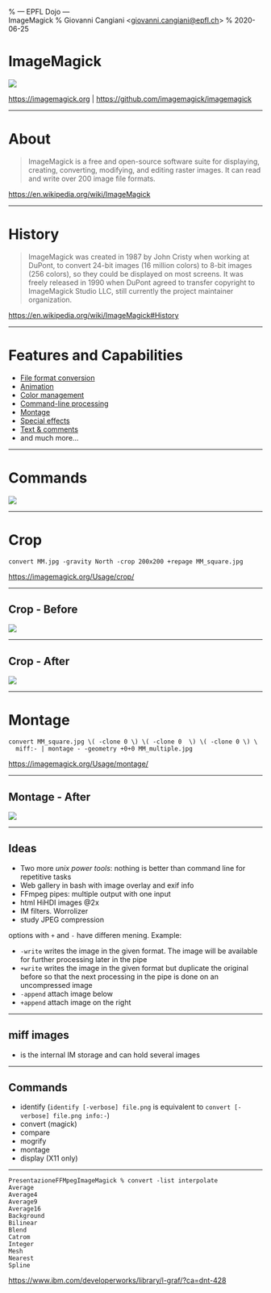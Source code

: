 % — EPFL Dojo — \
  ImageMagick
% Giovanni Cangiani <<giovanni.cangiani@epfl.ch>>
% 2020-06-25

# ImageMagick

![](./img/image-magick-wizard.jpg)

https://imagemagick.org | https://github.com/imagemagick/imagemagick

---

# About

> ImageMagick is a free and open-source software suite for displaying,
  creating, converting, modifying, and editing raster images. It can read and
  write over 200 image file formats.

https://en.wikipedia.org/wiki/ImageMagick

---

# History

> ImageMagick was created in 1987 by John Cristy when working at DuPont, to
convert 24-bit images (16 million colors) to 8-bit images (256 colors), so they
could be displayed on most screens. It was freely released in 1990 when DuPont
agreed to transfer copyright to ImageMagick Studio LLC, still currently the
project maintainer organization.

https://en.wikipedia.org/wiki/ImageMagick#History

---

# Features and Capabilities

   * [File format conversion](https://imagemagick.org/script/convert.php)
   * [Animation](https://imagemagick.org/Usage/anim_basics/)
   * [Color management](https://imagemagick.org/script/color-management.php)
   * [Command-line processing](https://imagemagick.org/script/command-line-processing.php)
   * [Montage](https://imagemagick.org/script/montage.php)
   * [Special effects](https://imagemagick.org/Usage/blur/)
   * [Text & comments](https://imagemagick.org/Usage/text/)
   * and much more...

---

# Commands

![](./img/ImageMagick-logo.png)

---

# Crop

```
convert MM.jpg -gravity North -crop 200x200 +repage MM_square.jpg
```
https://imagemagick.org/Usage/crop/


----

## Crop - Before

![](./img/MarilynMonroe.jpg)

----

## Crop - After

![](./img/01_square_marilyn.jpg)

---

# Montage

```
convert MM_square.jpg \( -clone 0 \) \( -clone 0  \) \( -clone 0 \) \
  miff:- | montage - -geometry +0+0 MM_multiple.jpg
```
https://imagemagick.org/Usage/montage/

----

## Montage - After

![](./img/03_multiple_marilyn.jpg)

---
## Ideas

 * Two more _unix power tools_: nothing is better than command line for repetitive tasks
 * Web gallery in bash with image overlay and exif info
 * FFmpeg pipes: multiple output with one input 
 * html HiHDI images @2x
 * IM filters. Worrolizer 
 * study JPEG compression

options with `+` and `-` have differen mening. Example:
 - `-write` writes the image in the given format. The image will be available
   for further processing later in the pipe
 - `+write` writes the image in the given format but duplicate the original
   before so that the next processing in the pipe is done on an uncompressed
   image
 - `-append` attach image below
 - `+append` attach image on the right

---

## miff images

 - is the internal IM storage and can hold several images

---

## Commands

 * identify (`identify [-verbose] file.png` is equivalent to `convert [-verbose] file.png info:-`)
 * convert (magick)
 * compare
 * mogrify
 * montage
 * display (X11 only)

---

```
PresentazioneFFMpegImageMagick % convert -list interpolate     
Average
Average4	
Average9
Average16
Background
Bilinear
Blend
Catrom
Integer
Mesh
Nearest
Spline
```



[FredsEffects]: http://www.fmwconcepts.com/imagemagick/index.php
[TheColorApi]: http://www.thecolorapi.com/docs
[colormindApi]: http://colormind.io/api-access/

[clut]: http://www.imagemagick.org/script/command-line-options.php#clut
[interpolate]: http://www.imagemagick.org/script/command-line-options.php#interpolate
https://www.ibm.com/developerworks/library/l-graf/?ca=dnt-428